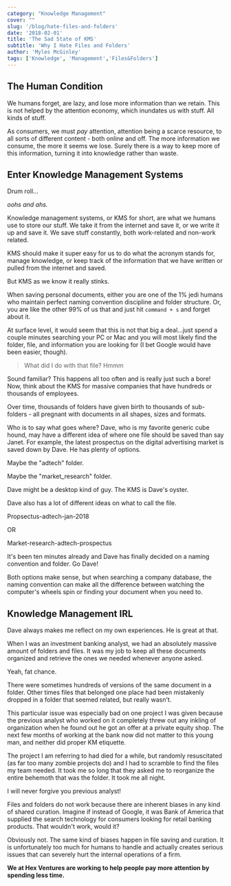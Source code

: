 ```yaml
---
category: "Knowledge Management"
cover: ""
slug: '/blog/hate-files-and-folders'
date: '2018-02-01'
title: 'The Sad State of KMS'
subtitle: 'Why I Hate Files and Folders'
author: 'Myles McGinley'
tags: ['Knowledge', 'Management','Files&Folders']
---
```


## The Human Condition

We humans forget, are lazy, and lose more information than we retain. This is not helped by the attention economy, which inundates us with stuff. All kinds of stuff.

As consumers, we must _pay_ attention, attention being a scarce resource, to all sorts of different content - both online and off. The more information we consume, the more it seems we lose. Surely there is a way to keep more of this information, turning it into knowledge rather than waste.

## Enter Knowledge Management Systems

Drum roll...

_oohs and ahs._

Knowledge management systems, or KMS for short, are what we humans use to store our stuff. We take it from the internet and save it, or we write it up and save it. We save stuff constantly, both work-related and non-work related.

KMS should make it super easy for us to do what the acronym stands for, manage knowledge, or keep track of the information that we have written or pulled from the internet and saved.

But KMS as we know it really stinks.

When saving personal documents, either you are one of the 1% jedi humans who maintain perfect naming convention discipline and folder structure. Or, you are like the other 99% of us that and just hit `command + s` and forget about it.

At surface level, it would seem that this is not that big a deal...just spend a couple minutes searching your PC or Mac and you will most likely find the folder, file, and information you are looking for (I bet Google would have been easier, though).

> What did I do with that file? Hmmm

Sound familiar? This happens all too often and is really just such a bore! Now, think about the KMS for massive companies that have hundreds or thousands of employees.

Over time, thousands of folders have given birth to thousands of sub-folders - all pregnant with documents in all shapes, sizes and formats.

Who is to say what goes where? Dave, who is my favorite generic cube hound, may have a different idea of where one file should be saved than say Janet. For example, the latest prospectus on the digital advertising market is saved down by Dave. He has plenty of options.

Maybe the "adtech" folder.

Maybe the "market_research" folder.

Dave might be a desktop kind of guy. The KMS is Dave's oyster.

Dave also has a lot of different ideas on what to call the file.

Propsectus-adtech-jan-2018

OR

Market-research-adtech-prospectus

It's been ten minutes already and Dave has finally decided on a naming convention and folder. Go Dave!

Both options make sense, but when searching a company database, the naming convention can make all the difference between watching the computer's wheels spin or finding your document when you need to.

## Knowledge Management IRL

Dave always makes me reflect on my own experiences. He is great at that.

When I was an investment banking analyst, we had an absolutely massive amount of folders and files. It was my job to keep all these documents organized and retrieve the ones we needed whenever anyone asked.

Yeah, fat chance.

There were sometimes hundreds of versions of the same document in a folder. Other times files that belonged one place had been mistakenly dropped in a folder that seemed related, but really wasn't.

This particular issue was especially bad on one project I was given because the previous analyst who worked on it completely threw out any inkling of organization when he found out he got an offer at a private equity shop. The next few months of working at the bank now did not matter to this young man, and neither did proper KM etiquette.

The project I am referring to had died for a while, but randomly resuscitated (as far too many zombie projects do) and I had to scramble to find the files my team needed. It took me so long that they asked me to reorganize the entire behemoth that was the folder. It took me all night.

I will never forgive you previous analyst!

Files and folders do not work because there are inherent biases in any kind of shared curation. Imagine if instead of Google, it was Bank of America that supplied the search technology for consumers looking for retail banking products. That wouldn't work, would it?

Obviously not. The same kind of biases happen in file saving and curation. It is unfortunately too much for humans to handle and actually creates serious issues that can severely hurt the internal operations of a firm.

**We at Hex Ventures are working to help people pay more attention by spending less time.**
